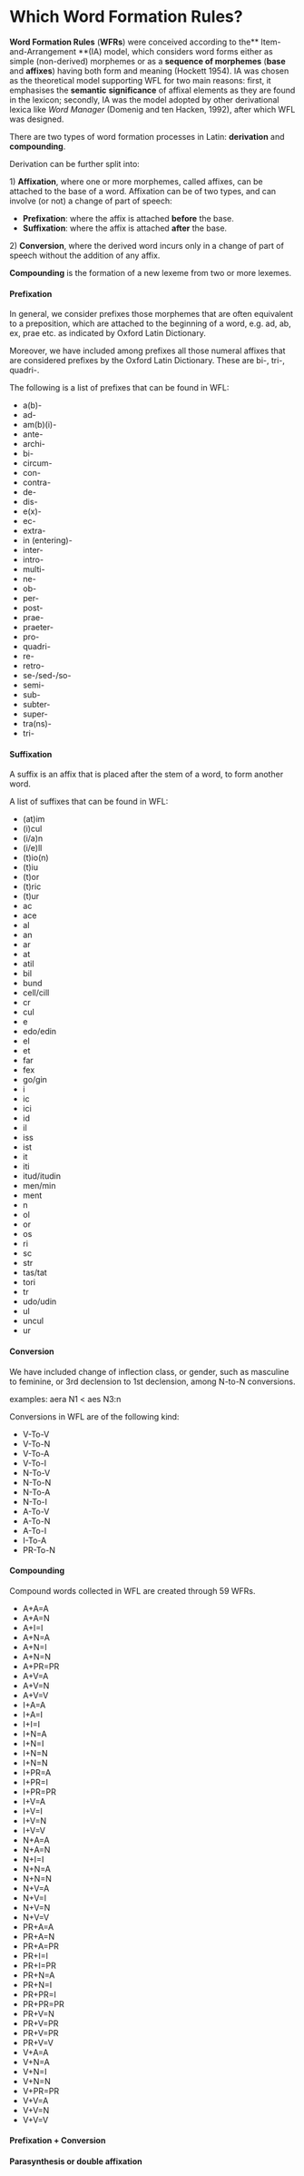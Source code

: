 # Which Word Formation Rules?

**Word Formation Rules** \(**WFRs**\) were conceived according to the** Item-and-Arrangement **\(IA\) model, which considers word forms either as simple \(non-derived\) morphemes or as a **sequence of morphemes** \(**base** and **affixes**\) having both form and meaning \(Hockett 1954\). IA was chosen as the theoretical model supporting WFL for two main reasons: first, it emphasises the **semantic** **significance** of affixal elements as they are found in the lexicon; secondly, IA was the model adopted by other derivational lexica like _Word Manager_ \(Domenig and ten Hacken, 1992\), after which WFL was designed.

There are two types of word formation processes in Latin: **derivation** and **compounding**.

Derivation can be further split into:

1\) **Affixation**, where one or more morphemes, called affixes, can be attached to the base of a word. Affixation can be of two types, and can involve \(or not\) a change of part of speech:

* **Prefixation**: where the affix is attached **before** the base.
* **Suffixation**: where the affix is attached **after** the base.

2\) **Conversion**, where the derived word incurs only in a change of part of speech without the addition of any affix.

**Compounding** is the formation of a new lexeme from two or more lexemes.

#### Prefixation

In general, we consider prefixes those morphemes that are often equivalent to a preposition, which are attached to the beginning of a word, e.g. ad, ab, ex, prae etc. as indicated by Oxford Latin Dictionary.

Moreover, we have included among prefixes all those numeral affixes that are considered prefixes by the Oxford Latin Dictionary. These are bi-, tri-, quadri-.

The following is a list of prefixes that can be found in WFL:

* a\(b\)-
* ad-
* am\(b\)\(i\)-
* ante-
* archi-
* bi-
* circum-
* con-
* contra-
* de-
* dis-
* e\(x\)-
* ec-
* extra-
* in \(entering\)-
* inter-
* intro-
* multi-
* ne-
* ob-
* per-
* post-
* prae-
* praeter-
* pro-
* quadri-
* re-
* retro-
* se-/sed-/so-
* semi-
* sub-
* subter-
* super-
* tra\(ns\)-
* tri-

#### Suffixation

A suffix is an affix that is placed after the stem of a word, to form another word.

A list of suffixes that can be found in WFL:

* \(at\)im
* \(i\)cul
* \(i/a\)n
* \(i/e\)ll
* \(t\)io\(n\)
* \(t\)iu
* \(t\)or
* \(t\)ric
* \(t\)ur
* ac
* ace
* al
* an
* ar
* at
* atil
* bil
* bund
* cell/cill
* cr
* cul
* e
* edo/edin
* el
* et
* far
* fex
* go/gin
* i
* ic
* ici
* id
* il
* iss
* ist
* it
* iti
* itud/itudin
* men/min
* ment
* n
* ol
* or
* os
* ri
* sc
* str
* tas/tat
* tori
* tr
* udo/udin
* ul
* uncul
* ur

#### Conversion

We have included change of inflection class, or gender, such as masculine to feminine, or 3rd declension to 1st declension, among N-to-N conversions.

examples: aera N1 &lt; aes N3:n

Conversions in WFL are of the following kind:

* V-To-V
* V-To-N
* V-To-A
* V-To-I
* N-To-V
* N-To-N
* N-To-A
* N-To-I
* A-To-V
* A-To-N
* A-To-I
* I-To-A
* PR-To-N

#### Compounding

Compound words collected in WFL are created through 59 WFRs.

* A+A=A
* A+A=N
* A+I=I
* A+N=A
* A+N=I
* A+N=N
* A+PR=PR
* A+V=A
* A+V=N
* A+V=V
* I+A=A
* I+A=I
* I+I=I
* I+N=A
* I+N=I
* I+N=N
* I+N=N
* I+PR=A
* I+PR=I
* I+PR=PR
* I+V=A
* I+V=I
* I+V=N
* I+V=V
* N+A=A
* N+A=N
* N+I=I
* N+N=A
* N+N=N
* N+V=A
* N+V=I
* N+V=N
* N+V=V
* PR+A=A
* PR+A=N
* PR+A=PR
* PR+I=I
* PR+I=PR
* PR+N=A
* PR+N=I
* PR+PR=I
* PR+PR=PR
* PR+V=N
* PR+V=PR
* PR+V=PR
* PR+V=V
* V+A=A
* V+N=A
* V+N=I
* V+N=N
* V+PR=PR
* V+V=A
* V+V=N
* V+V=V

#### Prefixation + Conversion

#### Parasynthesis or double affixation



